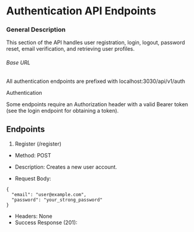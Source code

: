 # Authentication API Endpoints

### General Description

This section of the API handles user registration, login, logout, password reset, email verification, and retrieving user profiles.

###### Base URL

All authentication endpoints are prefixed with localhost:3030/api/v1/auth

Authentication

Some endpoints require an Authorization header with a valid Bearer token (see the login endpoint for obtaining a token).
## Endpoints

1. Register (/register)

- Method: POST
- Description: Creates a new user account.

- Request Body: 
```base
{
  "email": "user@example.com",
  "password": "your_strong_password"
}
```
- Headers: None
- Success Response (201):